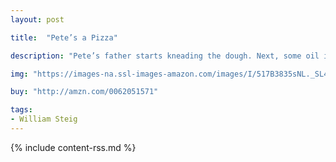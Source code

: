 ```yaml
---
layout: post

title:  "Pete’s a Pizza"

description: "Pete’s father starts kneading the dough. Next, some oil is generously applied. (It’s really water.) And then some tomatoes. (They’re really checkers.) When the dough gets tickled, it laughs like crazy."

img: "https://images-na.ssl-images-amazon.com/images/I/517B3835sNL._SL480_.jpg"

buy: "http://amzn.com/0062051571"

tags:
- William Steig
---
```


{% include content-rss.md %}